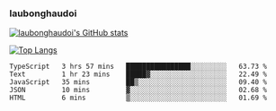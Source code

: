 ### laubonghaudoi

[![laubonghaudoi's GitHub stats](https://github-readme-stats.vercel.app/api?username=laubonghaudoi&count_private=true&show_icons=true)](https://github.com/laubonghaudoi/github-readme-stats)

[![Top Langs](https://github-readme-stats.vercel.app/api/top-langs/?username=laubonghaudoi&layout=compact)](https://github.com/laubonghaudoi/github-readme-stats)

<!--START_SECTION:waka-->
```text
TypeScript   3 hrs 57 mins   ████████████████░░░░░░░░░   63.73 % 
Text         1 hr 23 mins    █████▓░░░░░░░░░░░░░░░░░░░   22.49 % 
JavaScript   35 mins         ██▒░░░░░░░░░░░░░░░░░░░░░░   09.40 % 
JSON         10 mins         ▓░░░░░░░░░░░░░░░░░░░░░░░░   02.68 % 
HTML         6 mins          ▒░░░░░░░░░░░░░░░░░░░░░░░░   01.69 % 
```
<!--END_SECTION:waka-->
